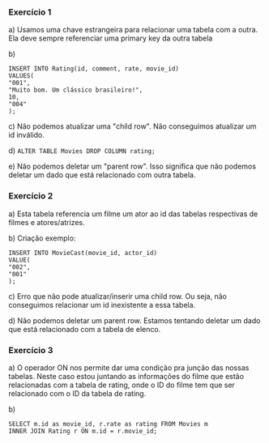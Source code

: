 ### Exercício 1

a) Usamos uma chave estrangeira para relacionar uma tabela com a outra.
Ela deve sempre referenciar uma primary key da outra tabela

b)
```
INSERT INTO Rating(id, comment, rate, movie_id)
VALUES(
"001",
"Muito bom. Um clássico brasileiro!",
10,
"004"
);
```

c) Não podemos atualizar uma "child row". Não conseguimos atualizar um id inválido.

d) ```ALTER TABLE Movies DROP COLUMN rating;```

e) Não podemos deletar um "parent row". Isso significa que não podemos deletar um dado que está relacionado com outra tabela.

### Exercício 2

a) Esta tabela referencia um filme um ator ao id das tabelas respectivas de filmes e atores/atrizes.

b) 
Criação exemplo:
```
INSERT INTO MovieCast(movie_id, actor_id)
VALUE(
"002",
"001"
);
```

c) Erro que não pode atualizar/inserir uma child row. Ou seja, não conseguimos relacionar um id inexistente a essa tabela.

d) Não podemos deletar um parent row. Estamos tentando deletar um dado que está relacionado com a tabela de elenco. 

### Exercício 3

a) O operador ON nos permite dar uma condição pra junção das nossas tabelas. 
Neste caso estou juntando as informações do filme que estão relacionadas com a tabela de rating, onde o ID do filme tem que ser relacionado com o ID da tabela de rating.

b)
```
SELECT m.id as movie_id, r.rate as rating FROM Movies m
INNER JOIN Rating r ON m.id = r.movie_id;
```
